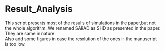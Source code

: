 # Result_Analysis
This script presents most of the results of simulations in the paper,but not the whole algorithm.
We renamed SARAD as SHD as presented in the paper. They are same in nature.  
Also add some figures in case the resolution of the ones in the manuscript is too low.
